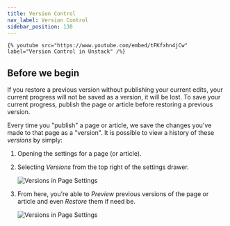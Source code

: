 ```yaml
---
title: Version Control
nav_label: Version Control
sidebar_position: 130
---
```


    {% youtube src="https://www.youtube.com/embed/tFKfxhn4jCw" label="Version Control in Unstack" /%}

## Before we begin

If you restore a previous version without publishing your current edits, your current progress will not be saved as a
version, it will be lost. To save your current progress, publish the page or article before restoring a previous
version.

Every time you "publish" a page or article, we save the changes you've made to that page as a "version". It is possible
to view a history of these *versions* by simply:

1. Opening the settings for a page (or article).
2. Selecting *Versions* from the top right of the settings drawer.

   ![Versions in Page Settings](/assets/studio/screely-1634577457285.png)

3. From here, you're able to *Preview* previous versions of the page or article and even *Restore* them if need be.

   ![Versions in Page Settings](/assets/studio/screely-1634577457285.png)
